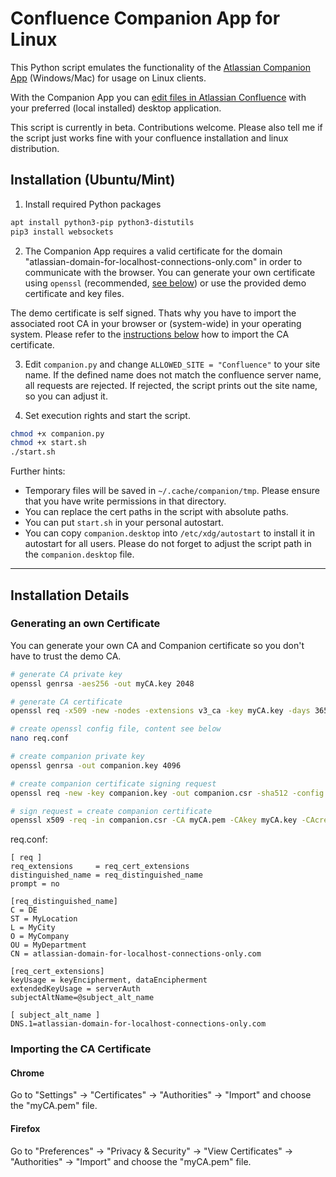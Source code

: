 # Confluence Companion App for Linux

This Python script emulates the functionality of the [Atlassian Companion App](https://confluence.atlassian.com/conf612/administering-the-atlassian-companion-app-958778510.html) (Windows/Mac) for usage on Linux clients.  

With the Companion App you can [edit files in Atlassian Confluence](https://confluence.atlassian.com/conf612/edit-files-958777653.html) with your preferred (local installed) desktop application.  

This script is currently in beta. Contributions welcome. Please also tell me if the script just works fine with your confluence installation and linux distribution.

## Installation (Ubuntu/Mint)
1. Install required Python packages
```bash
apt install python3-pip python3-distutils
pip3 install websockets
```

2. The Companion App requires a valid certificate for the domain "atlassian-domain-for-localhost-connections-only.com" in order to communicate with the browser. You can generate your own certificate using `openssl` (recommended, [see below](#generating-an-own-certificate)) or use the provided demo certificate and key files.

  The demo certificate is self signed. Thats why you have to import the associated root CA in your browser or (system-wide) in your operating system. Please refer to the [instructions below](#importing-the-ca-certificate) how to import the CA certificate.  

3. Edit `companion.py` and change `ALLOWED_SITE = "Confluence"` to your site name. If the defined name does not match the confluence server name, all requests are rejected. If rejected, the script prints out the site name, so you can adjust it.

4. Set execution rights and start the script.
```bash
chmod +x companion.py
chmod +x start.sh
./start.sh
```

Further hints:
- Temporary files will be saved in `~/.cache/companion/tmp`. Please ensure that you have write permissions in that directory.
- You can replace the cert paths in the script with absolute paths.
- You can put `start.sh` in your personal autostart.
- You can copy `companion.desktop` into `/etc/xdg/autostart` to install it in autostart for all users. Please do not forget to adjust the script path in the `companion.desktop` file.

---

## Installation Details
### Generating an own Certificate
You can generate your own CA and Companion certificate so you don't have to trust the demo CA.
```bash
# generate CA private key
openssl genrsa -aes256 -out myCA.key 2048

# generate CA certificate
openssl req -x509 -new -nodes -extensions v3_ca -key myCA.key -days 3650 -out myCA.pem -sha512

# create openssl config file, content see below
nano req.conf

# create companion private key
openssl genrsa -out companion.key 4096

# create companion certificate signing request
openssl req -new -key companion.key -out companion.csr -sha512 -config req.conf

# sign request = create companion certificate
openssl x509 -req -in companion.csr -CA myCA.pem -CAkey myCA.key -CAcreateserial -out companion.crt -days 3650 -sha512 -extensions req_cert_extensions -extfile req.conf
```
req.conf:
```
[ req ]
req_extensions     = req_cert_extensions
distinguished_name = req_distinguished_name
prompt = no

[req_distinguished_name]
C = DE
ST = MyLocation
L = MyCity
O = MyCompany
OU = MyDepartment
CN = atlassian-domain-for-localhost-connections-only.com

[req_cert_extensions]
keyUsage = keyEncipherment, dataEncipherment
extendedKeyUsage = serverAuth
subjectAltName=@subject_alt_name

[ subject_alt_name ]
DNS.1=atlassian-domain-for-localhost-connections-only.com
```

### Importing the CA Certificate
#### Chrome
Go to "Settings" -> "Certificates" -> "Authorities" -> "Import" and choose the "myCA.pem" file.

#### Firefox
Go to "Preferences" -> "Privacy & Security" -> "View Certificates" -> "Authorities" -> "Import" and choose the "myCA.pem" file.
